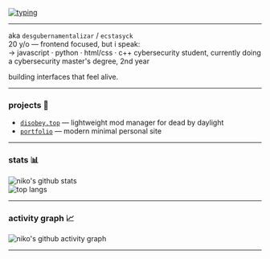 <!-- typing effect -->
[![typing](https://readme-typing-svg.herokuapp.com?font=Fira+Code&pause=1000&color=58A6FF&center=true&vCenter=true&multiline=true&width=435&height=60&lines=hi+i'm+niko;aka+desgubernamentalizar+%2F+ecstasyck;20+y%2Fo+front-end+focused+dev)](https://github.com/nikoriki)


---

aka `desgubernamentalizar` / `ecstasyck`  
20 y/o — frontend focused, but i speak:  
→ javascript · python · html/css · c++
cybersecurity student, currently doing a cybersecurity master's degree, 2nd year

building interfaces that feel alive.

---

### projects 🧪

- [`disobey.top`](https://disobey.top) — lightweight mod manager for dead by daylight  
- [`portfolio`](https://nikota.dev) — modern minimal personal site  

---

### stats 📊

![niko's github stats](https://github-readme-stats.vercel.app/api?username=nikoriki&show_icons=true&hide_title=true&hide=prs&theme=tokyonight&icon_color=58a6ff)  
![top langs](https://github-readme-stats.vercel.app/api/top-langs/?username=nikoriki&layout=compact&theme=tokyonight)

---

### activity graph 📈

![niko's github activity graph](https://github-readme-activity-graph.vercel.app/graph?username=nikoriki&theme=tokyo-night&hide_border=true)

---
